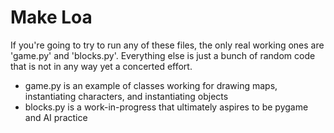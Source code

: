 Make Loa
====
If you're going to try to run any of these files, the only real working ones are 'game.py' and 'blocks.py'. Everything else is just a bunch of random code that is not in any way yet a concerted effort.

* game.py is an example of classes working for drawing maps, instantiating characters, and instantiating objects
* blocks.py is a work-in-progress that ultimately aspires to be pygame and AI practice

